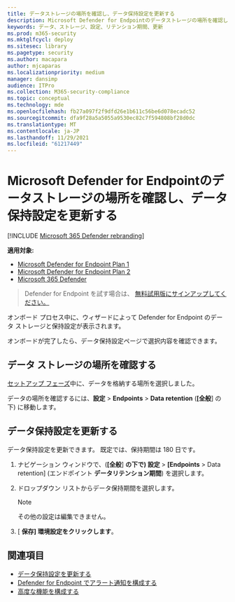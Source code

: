 ```yaml
---
title: データストレージの場所を確認し、データ保持設定を更新する
description: Microsoft Defender for Endpointのデータストレージの場所を確認し、データ保持設定を更新する
keywords: データ、ストレージ、設定、リテンション期間、更新
ms.prod: m365-security
ms.mktglfcycl: deploy
ms.sitesec: library
ms.pagetype: security
ms.author: macapara
author: mjcaparas
ms.localizationpriority: medium
manager: dansimp
audience: ITPro
ms.collection: M365-security-compliance
ms.topic: conceptual
ms.technology: mde
ms.openlocfilehash: fb27a097f2f9dfd26e1b611c56be6d078ecadc52
ms.sourcegitcommit: dfa9f28a5a5055a9530ec82c7f594808bf28d0dc
ms.translationtype: MT
ms.contentlocale: ja-JP
ms.lasthandoff: 11/29/2021
ms.locfileid: "61217449"
---
```

# <a name="verify-data-storage-location-and-update-data-retention-settings-for-microsoft-defender-for-endpoint"></a>Microsoft Defender for Endpointのデータストレージの場所を確認し、データ保持設定を更新する

[!INCLUDE [Microsoft 365 Defender rebranding](../../includes/microsoft-defender.md)]


**適用対象:**
- [Microsoft Defender for Endpoint Plan 1](https://go.microsoft.com/fwlink/p/?linkid=2154037)
- [Microsoft Defender for Endpoint Plan 2](https://go.microsoft.com/fwlink/p/?linkid=2154037)
- [Microsoft 365 Defender](https://go.microsoft.com/fwlink/?linkid=2118804)


> Defender for Endpoint を試す場合は、 [無料試用版にサインアップしてください。](https://signup.microsoft.com/create-account/signup?products=7f379fee-c4f9-4278-b0a1-e4c8c2fcdf7e&ru=https://aka.ms/MDEp2OpenTrial?ocid=docs-wdatp-gensettings-abovefoldlink)

オンボード プロセス中に、ウィザードによって Defender for Endpoint のデータ ストレージと保持設定が表示されます。 

オンボードが完了したら、データ保持設定ページで選択内容を確認できます。

## <a name="verify-data-storage-location"></a>データ ストレージの場所を確認する
[セットアップ フェーズ](production-deployment.md)中に、データを格納する場所を選択しました。 


データの場所を確認するには、**設定** \> **Endpoints** \> **Data retention** (**[全般**] の下) に移動します。


## <a name="update-data-retention-settings"></a>データ保持設定を更新する

データ保持設定を更新できます。 既定では、保持期間は 180 日です。 

1. ナビゲーション ウィンドウで、(**[全般**] **の下で) 設定** \> **[Endpoints** \> Data retention] (エンドポイント **データリテンション期間**) を選択します。

2. ドロップダウン リストからデータ保持期間を選択します。

    > [!NOTE]
    > その他の設定は編集できません。

3. [ **保存] 環境設定をクリックします**。

## <a name="related-topics"></a>関連項目
- [データ保持設定を更新する](data-retention-settings.md)
- [Defender for Endpoint でアラート通知を構成する](configure-email-notifications.md)
- [高度な機能を構成する](advanced-features.md)
